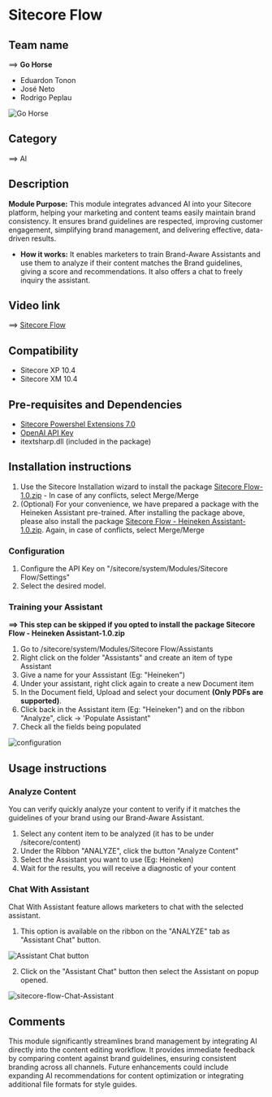 # Sitecore Flow

## Team name

⟹ **Go Horse**

- Eduardon Tonon
- José Neto
- Rodrigo Peplau

![Go Horse](docs/images/Gohorse-300x300.png)

## Category

⟹ AI

## Description

**Module Purpose:**
This module integrates advanced AI into your Sitecore platform, helping your marketing and content teams easily maintain brand consistency. It ensures brand guidelines are respected, improving customer engagement, simplifying brand management, and delivering effective, data-driven results.

- **How it works:**
  It enables marketers to train Brand-Aware Assistants and use them to analyze if their content matches the Brand guidelines, giving a score and recommendations. It also offers a chat to freely inquiry the assistant.

## Video link

⟹ [Sitecore Flow](https://youtu.be/_t2V36GUc2I)

## Compatibility

- Sitecore XP 10.4
- Sitecore XM 10.4

## Pre-requisites and Dependencies

- [Sitecore Powershel Extensions 7.0](https://github.com/SitecorePowerShell/Console/releases/tag/7.0)
- [OpenAI API Key](CreatingAPIKeys.md)
- itextsharp.dll (included in the package)

## Installation instructions

1. Use the Sitecore Installation wizard to install the package [Sitecore Flow-1.0.zip](https://github.com/Sitecore-Hackathon/2025-Go-Horse/raw/refs/heads/main/dist/Sitecore%20Flow-1.0.zip) - In case of any conflicts, select Merge/Merge
2. (Optional) For your convenience, we have prepared a package with the Heineken Assistant pre-trained. After installing the package above, please also install the package [Sitecore Flow - Heineken Assistant-1.0.zip](https://github.com/Sitecore-Hackathon/2025-Go-Horse/raw/refs/heads/main/dist/Sitecore%20Flow%20-%20Heineken%20Assistant-1.0.zip). Again, in case of conflicts, select Merge/Merge

### Configuration

1. Configure the API Key on "/sitecore/system/Modules/Sitecore Flow/Settings"
2. Select the desired model.

### Training your Assistant

**⟹ This step can be skipped if you opted to install the package Sitecore Flow - Heineken Assistant-1.0.zip**

1. Go to /sitecore/system/Modules/Sitecore Flow/Assistants
2. Right click on the folder "Assistants" and create an item of type Assistant
3. Give a name for your Asssistant (Eg: "Heineken")
4. Under your assistant, right click again to create a new Document item
5. In the Document field, Upload and select your document **(Only PDFs are supported)**.
6. Click back in the Assistant item (Eg: "Heineken") and on the ribbon "Analyze", click -> 'Populate Assistant"
7. Check all the fields being populated

![configuration](docs/images/configuration.gif?raw=true "configuration")

## Usage instructions

### Analyze Content

You can verify quickly analyze your content to verify if it matches the guidelines of your brand using our Brand-Aware Assistant.

1. Select any content item to be analyzed (it has to be under /sitecore/content)
2. Under the Ribbon "ANALYZE", click the button "Analyze Content"
3. Select the Assistant you want to use (Eg: Heineken)
4. Wait for the results, you will receive a diagnostic of your content

### Chat With Assistant

Chat With Assistant feature allows marketers to chat with the selected assistant.

1) This option is available on the ribbon on the "ANALYZE" tab as "Assistant Chat" button.

![Assistant Chat button](docs/images/assistant-chat-button.png)

2) Click on the "Assistant Chat" button then select the Assistant on popup opened.

![sitecore-flow-Chat-Assistant](docs/images/sitecore-flow-chat-assistant.gif)

## Comments

This module significantly streamlines brand management by integrating AI directly into the content editing workflow. It provides immediate feedback by comparing content against brand guidelines, ensuring consistent branding across all channels. Future enhancements could include expanding AI recommendations for content optimization or integrating additional file formats for style guides.

